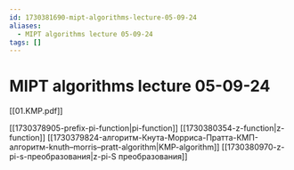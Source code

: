 ```yaml
---
id: 1730381690-mipt-algorithms-lecture-05-09-24
aliases:
  - MIPT algorithms lecture 05-09-24
tags: []
---
```


# MIPT algorithms lecture 05-09-24
[[01.KMP.pdf]]

[[1730378905-prefix-pi-function|pi-function]]
[[1730380354-z-function|z-function]]
[[1730379824-алгоритм-Кнута-Морриса-Пратта-КМП-алгоритм-knuth–morris–pratt-algorithm|KMP-algorithm]]
[[1730380970-z-pi-s-преобразования|z-pi-S преобразования]]

